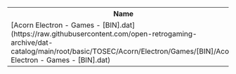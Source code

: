 <table>
<tr><th>Name</th><th>Size</th></tr>
<tr><td>
[Acorn Electron - Games - [BIN].dat](https://raw.githubusercontent.com/open-retrogaming-archive/dat-catalog/main/root/basic/TOSEC/Acorn/Electron/Games/[BIN]/Acorn Electron - Games - [BIN].dat)
</td><td>2467</td></tr>
</table>
